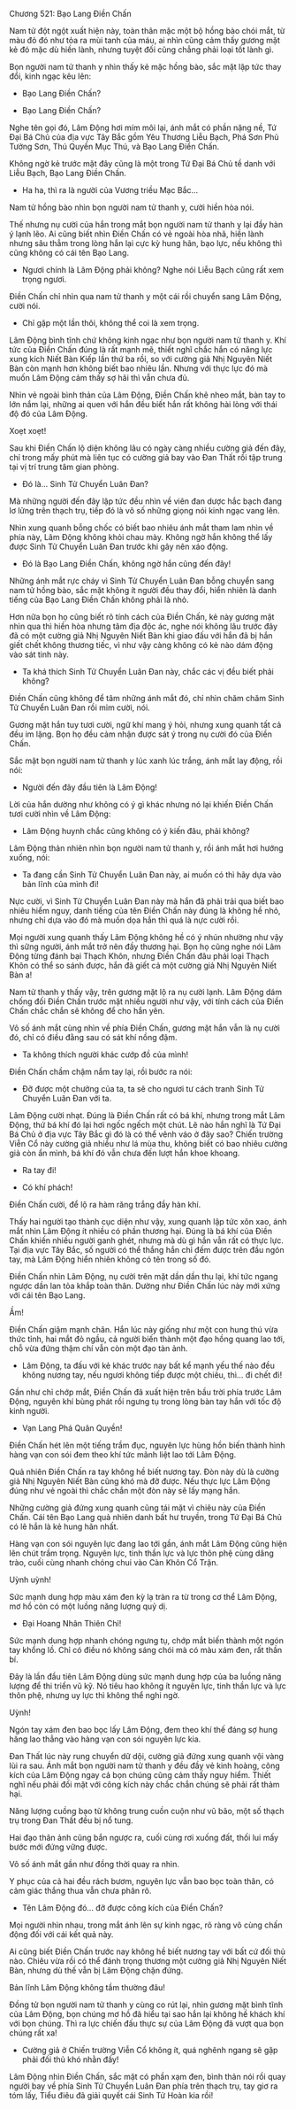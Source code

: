 




Chương 521: Bạo Lang Điền Chấn


Nam tử đột ngột xuất hiện này, toàn thân mặc một bộ hồng bào chói mắt, từ màu đỏ đó như tỏa ra mùi tanh của máu, ai nhìn cũng cảm thấy gương mặt kẻ đó mặc dù hiền lành, nhưng tuyệt đối cũng chẳng phải loại tốt lành gì.

Bọn người nam tử thanh y nhìn thấy kẻ mặc hồng bào, sắc mặt lập tức thay đổi, kinh ngạc kêu lên:

- Bạo Lang Điền Chấn?

- Bạo Lang Điền Chấn?

Nghe tên gọi đó, Lâm Động hơi mím môi lại, ánh mắt có phần nặng nề, Tứ Đại Bá Chủ của địa vực Tây Bắc gồm Yêu Thương Liễu Bạch, Phá Sơn Phủ Tưởng Sơn, Thú Quyền Mục Thú, và Bạo Lang Điền Chấn.

Không ngờ kẻ trước mặt đây cũng là một trong Tứ Đại Bá Chủ tề danh với Liễu Bạch, Bạo Lang Điền Chấn.

- Ha ha, thì ra là người của Vương triều Mạc Bắc…

Nam tử hồng bào nhìn bọn người nam tử thanh y, cười hiền hòa nói.

Thế nhưng nụ cười của hắn trong mắt bọn người nam tử thanh y lại đầy hàn ý lạnh lẽo. Ai cũng biết nhìn Điền Chấn có vẻ ngoài hòa nhã, hiền lành nhưng sâu thẳm trong lòng hắn lại cực kỳ hung hãn, bạo lực, nếu không thì cũng không có cái tên Bạo Lang.

- Ngươi chính là Lâm Động phải không? Nghe nói Liễu Bạch cũng rất xem trọng ngươi.

Điền Chấn chỉ nhìn qua nam tử thanh y một cái rồi chuyển sang Lâm Động, cười nói.

- Chỉ gặp một lần thôi, không thể coi là xem trọng.

Lâm Động bình tĩnh chứ không kinh ngạc như bọn người nam tử thanh y. Khí tức của Điền Chấn đúng là rất mạnh mẽ, thiết nghĩ chắc hắn có năng lực xung kích Niết Bàn Kiếp lần thứ ba rồi, so với cường giả Nhị Nguyên Niết Bàn còn mạnh hơn không biết bao nhiêu lần. Nhưng với thực lực đó mà muốn Lâm Động cảm thấy sợ hãi thì vẫn chưa đủ.

Nhìn vẻ ngoài bình thản của Lâm Động, Điền Chấn khẽ nheo mắt, bàn tay to lớn nắm lại, những ai quen với hắn đều biết hắn rất không hài lòng với thái độ đó của Lâm Động.

Xoẹt xoẹt!

Sau khi Điền Chấn lộ diện không lâu có ngày càng nhiều cường giả đến đây, chỉ trong mấy phút mà liên tục có cường giả bay vào Đan Thất rồi tập trung tại vị trí trung tâm gian phòng.

- Đó là… Sinh Tử Chuyển Luân Đan?

Mà những người đến đây lập tức đều nhìn về viên đan dược hắc bạch đang lơ lửng trên thạch trụ, tiếp đó là vô số những giọng nói kinh ngạc vang lên.

Nhìn xung quanh bỗng chốc có biết bao nhiêu ánh mắt tham lam nhìn về phía này, Lâm Động không khỏi chau mày. Không ngờ hắn không thể lấy được Sinh Tử Chuyển Luân Đan trước khi gây nên xáo động.

- Đó là Bạo Lang Điền Chấn, không ngờ hắn cũng đến đây!

Những ánh mắt rực cháy vì Sinh Tử Chuyển Luân Đan bỗng chuyển sang nam tử hồng bào, sắc mặt không ít người đều thay đổi, hiển nhiên là danh tiếng của Bạo Lang Điền Chấn không phải là nhỏ.

Hơn nữa bọn họ cũng biết rõ tính cách của Điền Chấn, kẻ này gương mặt nhìn qua thì hiền hòa nhưng tâm địa độc ác, nghe nói không lâu trước đây đã có một cường giả Nhị Nguyên Niết Bàn khi giao đấu với hắn đã bị hắn giết chết không thương tiếc, vì như vậy càng không có kẻ nào dám động vào sát tinh này.

- Ta khá thích Sinh Tử Chuyển Luân Đan này, chắc các vị đều biết phải không?

Điền Chấn cũng không để tâm những ánh mắt đó, chỉ nhìn chăm chăm Sinh Tử Chuyển Luân Đan rồi mỉm cười, nói.

Gương mặt hắn tuy tươi cười, ngữ khí mang ý hỏi, nhưng xung quanh tất cả đều im lặng. Bọn họ đều cảm nhận được sát ý trong nụ cười đó của Điền Chấn.

Sắc mặt bọn người nam tử thanh y lúc xanh lúc trắng, ánh mắt lay động, rồi nói:

- Người đến đây đầu tiên là Lâm Động!

Lời của hắn dường như không có ý gì khác nhưng nó lại khiến Điền Chấn tươi cười nhìn về Lâm Động:

- Lâm Động huynh chắc cũng không có ý kiến đâu, phải không?

Lâm Động thản nhiên nhìn bọn người nam tử thanh y, rồi ánh mắt hơi hướng xuống, nói:

- Ta đang cần Sinh Tử Chuyển Luân Đan này, ai muốn có thì hãy dựa vào bản lĩnh của mình đi!

Nực cười, vì Sinh Tử Chuyển Luân Đan này mà hắn đã phải trải qua biết bao nhiêu hiểm nguy, danh tiếng của tên Điền Chấn này đúng là không hề nhỏ, nhưng chỉ dựa vào đó mà muốn dọa hắn thì quá là nực cười rồi.

Mọi người xung quanh thấy Lâm Động không hề có ý nhún nhường như vậy thì sững người, ánh mắt trở nên đầy thương hại. Bọn họ cũng nghe nói Lâm Động từng đánh bại Thạch Khôn, nhưng Điền Chấn đâu phải loại Thạch Khôn có thể so sánh được, hắn đã giết cả một cường giả Nhị Nguyên Niết Bàn a!

Nam tử thanh y thấy vậy, trên gương mặt lộ ra nụ cười lạnh. Lâm Động dám chống đối Điền Chấn trước mặt nhiều người như vậy, với tính cách của Điền Chấn chắc chắn sẽ không để cho hắn yên.

Vô số ánh mắt cùng nhìn về phía Điền Chấn, gương mặt hắn vẫn là nụ cười đó, chỉ có điều đằng sau có sát khí nồng đậm.

- Ta không thích người khác cướp đồ của mình!

Điền Chấn chầm chậm nắm tay lại, rồi bước ra nói:

- Đỡ được một chưởng của ta, ta sẽ cho ngươi tư cách tranh Sinh Tử Chuyển Luân Đan với ta.

Lâm Động cười nhạt. Đúng là Điền Chấn rất có bá khí, nhưng trong mắt Lâm Động, thứ bá khí đó lại hơi ngốc ngếch một chút. Lẽ nào hắn nghĩ là Tứ Đại Bá Chủ ở địa vực Tây Bắc gì đó là có thể vênh váo ở đây sao? Chiến trường Viễn Cổ này cường giả nhiều như lá mùa thu, không biết có bao nhiêu cường giả còn ẩn mình, bá khí đó vẫn chưa đến lượt hắn khoe khoang.

- Ra tay đi!

- Có khí phách!

Điền Chấn cười, để lộ ra hàm răng trắng đầy hàn khí.

Thấy hai người tạo thành cục diện như vậy, xung quanh lập tức xôn xao, ánh mắt nhìn Lâm Động ít nhiều có phần thương hại. Đúng là bá khí của Điền Chấn khiến nhiều người ganh ghét, nhưng mà dù gì hắn vẫn rất có thực lực. Tại địa vực Tây Bắc, số người có thể thắng hắn chỉ đếm được trên đầu ngón tay, mà Lâm Động hiển nhiên không có tên trong số đó.

Điền Chấn nhìn Lâm Động, nụ cười trên mặt dần dần thu lại, khí tức ngang ngược dần lan tỏa khắp toàn thân. Dường như Điền Chấn lúc này mới xứng với cái tên Bạo Lang.

Ầm!

Điền Chấn giậm mạnh chân. Hắn lúc này giống như một con hung thú vừa thức tỉnh, hai mắt đỏ ngầu, cả người biến thành một đạo hồng quang lao tới, chỗ vừa đứng thậm chí vẫn còn một đạo tàn ảnh.

- Lâm Động, ta đấu với kẻ khác trước nay bất kể mạnh yếu thế nào đều không nương tay, nếu ngươi không tiếp được một chiêu, thì… đi chết đi!

Gần như chỉ chớp mắt, Điền Chấn đã xuất hiện trên bầu trời phía trước Lâm Động, nguyên khí bùng phát rồi ngưng tụ trong lòng bàn tay hắn với tốc độ kinh người.

- Vạn Lang Phá Quân Quyền!

Điền Chấn hét lên một tiếng trầm đục, nguyên lực hùng hồn biến thành hình hàng vạn con sói đem theo khí tức mãnh liệt lao tới Lâm Động.

Quả nhiên Điền Chấn ra tay không hề biết nương tay. Đòn này dù là cường giả Nhị Nguyên Niết Bàn cũng khó mà đỡ được. Nếu thực lực Lâm Động đúng như vẻ ngoài thì chắc chắn một đòn này sẽ lấy mạng hắn.

Những cường giả đứng xung quanh cũng tái mặt vì chiêu này của Điền Chấn. Cái tên Bạo Lang quả nhiên danh bất hư truyền, trong Tứ Đại Bá Chủ có lẽ hắn là kẻ hung hãn nhất.

Hàng vạn con sói nguyên lực đang lao tới gần, ánh mắt Lâm Động cũng hiện lên chút trầm trọng. Nguyên lực, tinh thần lực và lực thôn phệ cùng dâng trào, cuối cùng nhanh chóng chui vào Càn Khôn Cổ Trận.

Uỳnh uỳnh!

Sức mạnh dung hợp màu xám đen kỳ lạ tràn ra từ trong cơ thể Lâm Động, mơ hồ còn có một luồng năng lượng quỷ dị.

- Đại Hoang Nhân Thiên Chỉ!

Sức mạnh dung hợp nhanh chóng ngưng tụ, chớp mắt biến thành một ngón tay khổng lồ. Chỉ có điều nó không sáng chói mà có màu xám đen, rất thần bí.

Đây là lần đầu tiên Lâm Động dùng sức mạnh dung hợp của ba luồng năng lượng để thi triển vũ kỹ. Nó tiêu hao không ít nguyên lực, tinh thần lực và lực thôn phệ, nhưng uy lực thì không thể nghi ngờ.

Uỳnh!

Ngón tay xám đen bao bọc lấy Lâm Động, đem theo khí thế đáng sợ hung hăng lao thẳng vào hàng vạn con sói nguyên lực kia.

Đan Thất lúc này rung chuyển dữ dội, cường giả đứng xung quanh vội vàng lùi ra sau. Ánh mắt bọn người nam tử thanh y đều đầy vẻ kinh hoàng, công kích của Lâm Động ngay cả bọn chúng cũng cảm thấy nguy hiểm. Thiết nghĩ nếu phải đối mặt với công kích này chắc chắn chúng sẽ phải rất thảm hại.

Năng lượng cuồng bạo từ không trung cuồn cuộn như vũ bão, một số thạch trụ trong Đan Thất đều bị nổ tung.

Hai đạo thân ảnh cũng bắn ngược ra, cuối cùng rơi xuống đất, thối lui mấy bước mới đứng vững được.

Vô số ánh mắt gần như đồng thời quay ra nhìn.

Y phục của cả hai đều rách bươm, nguyên lực vẫn bao bọc toàn thân, có cảm giác thắng thua vẫn chưa phân rõ.

- Tên Lâm Động đó… đỡ được công kích của Điền Chấn?

Mọi người nhìn nhau, trong mắt ánh lên sự kinh ngạc, rõ ràng vô cùng chấn động đối với cái kết quả này.

Ai cũng biết Điền Chấn trước nay không hề biết nương tay với bất cứ đối thủ nào. Chiêu vừa rồi có thể đánh trọng thương một cường giả Nhị Nguyên Niết Bàn, nhưng dù thế vẫn bị Lâm Động chặn đứng.

Bản lĩnh Lâm Động không tầm thường đâu!

Đồng tử bọn người nam tử thanh y cùng co rút lại, nhìn gương mặt bình tĩnh của Lâm Động, bọn chúng mơ hồ đã hiểu tại sao hắn lại không hề khách khí với bọn chúng. Thì ra lực chiến đấu thực sự của Lâm Động đã vượt qua bọn chúng rất xa!

- Cường giả ở Chiến trường Viễn Cổ không ít, quá nghênh ngang sẽ gặp phải đối thủ khó nhằn đấy!

Lâm Động nhìn Điền Chấn, sắc mặt có phần xạm đen, bình thản nói rồi quay người bay về phía Sinh Tử Chuyển Luân Đan phía trên thạch trụ, tay giơ ra tóm lấy, Tiểu điêu đã giải quyết cái Sinh Tử Hoàn kia rồi!




